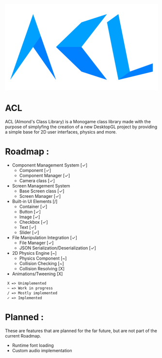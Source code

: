 ![ACL Logo](ACL.svg)

# ACL
ACL (Almond's Class Library) is a Monogame class library made with the purpose of simplyfing the creation of a new DesktopGL project by providing a simple base for 2D user interfaces, physics and more.

# Roadmap :
- Component Management System [✓]
  - Component [✓]
  - Component Manager [✓]
  - Camera class [✓]
- Screen Management System
  - Base Screen class [✓]
  - Screen Manager [✓]
- Built-in UI Elements [/]
  - Container [✓]
  - Button [✓]
  - Image [✓]
  - Checkbox [✓]
  - Text [✓]
  - Slider [✓]
- File Manipulation Integration [✓]
  - File Manager [✓]
  - JSON Serialization/Deserialization [✓]
- 2D Physics Engine [~]
  - Physics Component [~]
  - Collision Checking [~]
  - Collision Resolving [X]
- Animations/Tweening [X]

```
 X => Unimplemented
 ~ => Work in progress
 / => Mostly implemented
 ✓ => Implemented
```

# Planned :
These are features that are planned for the far future, but are not part of the current Roadmap.
- Runtime font loading
- Custom audio implementation
